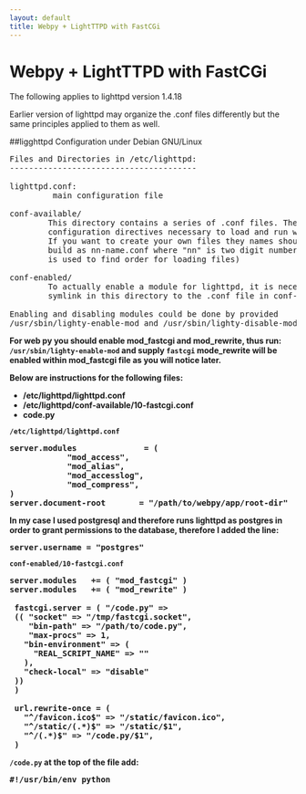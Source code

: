 ```yaml
---
layout: default
title: Webpy + LightTTPD with FastCGi
---
```


# Webpy + LightTTPD with FastCGi

The following applies to lighttpd version 1.4.18

Earlier version of lighttpd may organize the .conf files differently but the same principles applied to them as well.

##ligghttpd Configuration under Debian GNU/Linux

<pre>
Files and Directories in /etc/lighttpd:
---------------------------------------

lighttpd.conf:
         main configuration file

conf-available/
        This directory contains a series of .conf files. These files contain
        configuration directives necessary to load and run webserver modules.
        If you want to create your own files they names should be
        build as nn-name.conf where "nn" is two digit number (number
        is used to find order for loading files)

conf-enabled/
        To actually enable a module for lighttpd, it is necessary to create a
        symlink in this directory to the .conf file in conf-available/.

Enabling and disabling modules could be done by provided
/usr/sbin/lighty-enable-mod and /usr/sbin/lighty-disable-mod scripts.
</pre>

<strong>
For web py you should enable mod_fastcgi and mod_rewrite, thus run:  
<code>/usr/sbin/lighty-enable-mod</code>  
and supply <code>fastcgi</code>  
mode_rewrite will be enabled within mod_fastcgi file as you will notice later.

Below are instructions for the following files:
 * /etc/lighttpd/lighttpd.conf  
 * /etc/lighttpd/conf-available/10-fastcgi.conf  
 * code.py  

<code>/etc/lighttpd/lighttpd.conf</code>

<pre>
server.modules              = (
            "mod_access",
            "mod_alias",
            "mod_accesslog",
            "mod_compress",
)
server.document-root       = "/path/to/webpy/app/root-dir"
</pre>

In my case I used postgresql and therefore runs lighttpd as postgres in order to grant permissions to the database, therefore I added the line:

<pre>
server.username = "postgres"
</pre>

<code>conf-enabled/10-fastcgi.conf</code>

<pre>
server.modules   += ( "mod_fastcgi" )
server.modules   += ( "mod_rewrite" )

 fastcgi.server = ( "/code.py" =>
 (( "socket" => "/tmp/fastcgi.socket",
    "bin-path" => "/path/to/code.py",
    "max-procs" => 1,
   "bin-environment" => (
     "REAL_SCRIPT_NAME" => ""
   ),
   "check-local" => "disable"
 ))
 )

 url.rewrite-once = (
   "^/favicon.ico$" => "/static/favicon.ico",
   "^/static/(.*)$" => "/static/$1",
   "^/(.*)$" => "/code.py/$1",
 )
</pre>

<code>/code.py</code>
at the top of the file add:

<pre>
#!/usr/bin/env python
</pre>